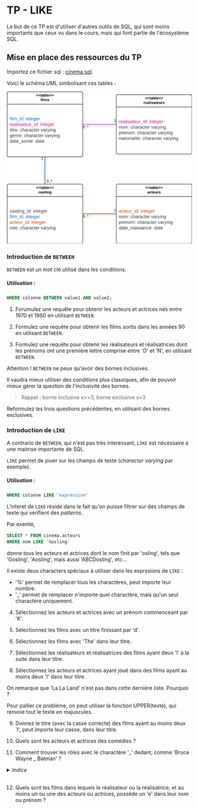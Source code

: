 # TP - LIKE

Le but de ce TP est d'utiliser d'autres outils de SQL, qui sont moins importants que ceux vu dans le cours, mais qui font partie de l'écosystème SQL.

## Mise en place des ressources du TP

Importez ce fichier sql : [cinema.sql](./data/cinema.sql).

Voici le schéma UML simbolisant ces tables :

![entreprise_chart](./images/cinema_chart.png)

### Introduction de `BETWEEN`

`BETWEEN` est un mot clé utilisé dans les conditions.

##### Utilisation :

```sql
WHERE colonne BETWEEN value1 AND value2;
```

1) Forumulez une requête pour obtenir les acteurs et actrices nés entre 1970 et 1980 en utilisant `BETWEEN`.

<!-- ```sql
SELECT *
FROM acteurs
WHERE date_naissance BETWEEN '1970-01-01' AND '1979-12-31'
``` -->

2) Formulez une requête pour obtenir les films sortis dans les années 90 en utilisant `BETWEEN`.

<!-- ```sql
SELECT *
FROM films
WHERE date_sortie BETWEEN '1990-01-01' AND '1999-12-31'
``` -->

3) Formulez une requête pour obtenir les réalisateurs et réalisatrices dont les prénoms ont une première lettre comprise entre 'D' et 'N', en utilisant `BETWEEN`.

<!-- ```sql
SELECT *
FROM realisateurs
WHERE prenom =! 'O'
AND prenom BETWEEN 'D' AND 'O'
``` -->

Attention ! `BETWEEN` ne peux qu'avoir des bornes inclusives.

Il vaudra mieux utiliser des conditions plus classiques, afin de pouvoir mieux gérer la question de l'inclusivité des bornes.

> Rappel : borne inclusive x>=3, borne exclusive x>3

Reformulez les trois questions précédentes, en utilisant des bornes exclusives.

### Introduction de `LIKE`

A contrario de `BETWEEN`, qui n'est pas très interessant, `LIKE` est nécessaire à une maitrise importante de SQL.

`LIKE` permet de jouer sur les champs de texte (*character varying* par exemple).

##### Utilisation :

```sql
WHERE colonne LIKE 'expression'
```

L'interet de `LIKE` réside dans le fait qu'on puisse filtrer sur des champs de texte qui vérifient des *patterns*.

Par exemle,
```sql
SELECT * FROM cinema.acteurs
WHERE nom LIKE `%osling'
```
donne tous les acteurs et actrices dont le nom finit par 'osling', tels que 'Gosling', 'Aosling', mais aussi 'ABCDosling', etc...

Il existe deux characters spéciaux à utiliser dans les exprssions de `LIKE` :
 - '%' permet de remplacer tous les charactères, peut importe leur nombre.
 - '_' permet de remplacer n'importe quel charactère, mais qu'un seul charactère uniquement.

4) Sélectionnez les acteurs et actrices avec un prénom commenceant par 'K'.

<!-- ```sql
SELECT *
FROM acteurs
WHERE prenom LIKE 'K%'
``` -->

5) Sélectionnez les films avec un titre finissant par 'd'.

<!-- ```sql
SELECT *
FROM films
WHERE titre LIKE '%d'
``` -->

6) Sélectionnez les films avec 'The' dans leur titre.

<!-- ```sql
SELECT *
FROM films
WHERE titre LIKE '%The%`
``` -->

7) Sélectionnez les réalisateurs et réalisatrices des films ayant deux 'l' à la suite dans leur titre.

<!-- ```sql
SELECT r.nom
FROM realisateurs AS r
JOIN films AS f
ON r.realisateur_id = f.realisateur_id
WHERE f.titre LIKE '%ll%'
``` -->

8) Sélectionnez les acteurs et actrices ayant joué dans des films ayant au moins deux 'l' dans leur titre.

<!-- ```sql
SELECT a.nom
FROM acteurs AS a
JOIN casting AS c
ON a.acteur_id = c.acteur_id
JOIN films AS f
ON f.film_id = c.film_id
WHERE f.titre LIKE '%l%l%'
``` -->

On remarque que 'La La Land' n'est pas dans cette dernière liste. Pourquoi ?

Pour pallier ce problème, on peut utiliser la fonction UPPER(texte), qui renvoie tout le texte en majuscules.

9) Donnez le titre (avec la casse correcte) des films ayant au moins deux 'l', peut importe leur casse, dans leur titre.

<!-- ```sql
SELECT titre
FROM films
WHERE UPPER(titre) LIKE UPPER('%l%l%')
``` -->

10) Quels sont les acteurs et actrices des comédies ?

<!-- ```sql
SELECT a.nom
FROM acteurs AS a
JOIN casting AS c
ON a.acteur_id = c.acteur_id
JOIN films AS f
ON f.film_id = c.film_id
WHERE UPPER(f.genre) LIKE UPPER('comédie')
``` -->

11) Comment trouver les rôles avec le charactère '_' dedant, comme 'Bruce Wayne _ Batman' ?

<details>
    <summary> <i> Indice </i> </summary>
    <a href=https://stackoverflow.com/a/14518639>Escape caracters in LIKE queries</a>
</details><br>

<!-- ```sql
SELECT role
FROM casting
WHERE role LIKE '%!_%' ESCAPE '!'
``` -->

12) Quels sont les films dans lequels le réalisateur ou la réalisatrice, et au moins un ou une des acteurs ou actrices, possède un 'e' dans leur nom ou prénom ?

<!-- ```sql
SELECT DISTINCT a.nom
FROM acteurs AS a
JOIN casting AS c
ON a.acteur_id = c.acteur_id
JOIN films AS f
ON f.film_id = c.film_id
JOIN realisateurs AS r
ON r.realisateur_id = f.realisateur_id
WHERE (r.nom LIKE '%e%' OR r.prenom LIKE '%e%')
AND (a.nom LIKE '%e%' OR a.prenom LIKE '%e%')
``` -->